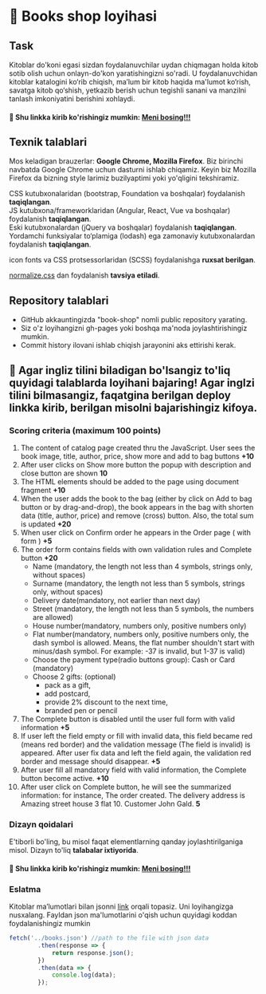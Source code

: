 # 🚀 Books shop loyihasi

## Task
Kitoblar do'koni egasi sizdan foydalanuvchilar uydan chiqmagan holda kitob sotib olish uchun onlayn-do'kon yaratishingizni so'radi. U foydalanuvchidan kitoblar katalogini ko‘rib chiqish, ma’lum bir kitob haqida ma'lumot ko‘rish, savatga kitob qo‘shish, yetkazib berish uchun tegishli sanani va manzilni tanlash imkoniyatini berishini xohlaydi. 

#### 🔗 Shu linkka kirib ko'rishingiz mumkin: <a href="https://bayanalex.github.io/rs-books-shop/">Meni bosing!!!</a>

## Texnik talablari
Mos keladigan brauzerlar: **Google Chrome, Mozilla Firefox**. Biz birinchi navbatda Google Chrome uchun dasturni ishlab chiqamiz. Keyin biz Mozilla Firefox da bizning style larimiz buzilyaptimi yoki yo'qligini tekshiramiz.

CSS kutubxonalaridan (bootstrap, Foundation va boshqalar) foydalanish **taqiqlangan**.  
JS kutubxona/frameworklaridan (Angular, React, Vue va boshqalar) foydalanish **taqiqlangan**.  
Eski kutubxonalardan (jQuery va boshqalar) foydalanish **taqiqlangan**.
Yordamchi funksiyalar to‘plamiga (lodash) ega zamonaviy kutubxonalardan foydalanish **taqiqlangan**.

icon fonts va CSS protsessorlaridan (SCSS) foydalanishga **ruxsat berilgan**.

[normalize.css](https://necolas.github.io/normalize.css/) dan foydalanish **tavsiya etiladi**.

## Repository talablari
- GitHub akkauntingizda "book-shop" nomli public repository yarating.
- Siz o'z loyihangizni gh-pages yoki boshqa ma'noda joylashtirishingiz mumkin.
- Commit history ilovani ishlab chiqish jarayonini aks ettirishi kerak.

## 💯 Agar ingliz tilini biladigan bo'lsangiz to'liq quyidagi talablarda loyihani bajaring! Agar inglzi tilini bilmasangiz, faqatgina berilgan deploy linkka kirib, berilgan misolni bajarishingiz kifoya.
### Scoring criteria (maximum 100 points)
1. The content of catalog page created thru the JavaScript. User sees the book image, title, author, price, show more and add to bag buttons **+10**
2. After user clicks on Show more button the popup with description and close button are shown **10**
3. The HTML elements should be added to the page using document fragment **+10**
4. When the user adds the book to the bag (either by click on Add to bag button or by drag-and-drop), the book appears in the bag with shorten data (title, author, price) and remove (cross) button. Also, the total sum is updated **+20**
5. When user click on Confirm order he appears in the Order page ( with form )  **+5**
6. The order form contains fields with own validation rules and Complete button **+20**
   * Name (mandatory, the length not less than 4 symbols, strings only, without spaces)
   * Surname (mandatory, the length not less than 5 symbols, strings only, without spaces)
   * Delivery date(mandatory, not earlier than next day)
   * Street (mandatory, the length not less than 5 symbols, the numbers are allowed)
   * House number(mandatory, numbers only, positive numbers only)
   * Flat number(mandatory, numbers only, positive numbers only, the dash symbol is allowed. Means, the flat number shouldn't start with minus/dash symbol. For example:  -37 is invalid, but 1-37 is valid)
   * Choose the payment type(radio buttons group): Cash or Card (mandatory)
   * Choose 2 gifts:  (optional)
     - pack as a gift, 
     - add postcard, 
     - provide 2% discount to the next time, 
     - branded pen or pencil
7. The Complete button is disabled until the user full form with valid information **+5**
8. If user left the field empty or fill with invalid data, this field became red (means red border) and the validation message (The field is invalid)  is appeared. After user fix data and left the field again, the validation red border and message should disappear. **+5**
9. After user fill all mandatory field with valid information, the Complete button become active. **+10**
10. After user click on Complete button, he will see the summarized information: for instance, The order created. The delivery address is Amazing street house 3 flat 10. Customer John Gald. **5**

### Dizayn qoidalari
E'tiborli bo'ling, bu misol faqat elementlarning qanday joylashtirilganiga misol. Dizayn to'liq **talabalar ixtiyorida**.

#### 🔗 Shu linkka kirib ko'rishingiz mumkin: <a href="https://bayanalex.github.io/rs-books-shop/">Meni bosing!!!</a>

### Eslatma
Kitoblar maʼlumotlari bilan jsonni [link](books.json) orqali topasiz. Uni loyihangizga nusxalang. Fayldan json ma'lumotlarini o'qish uchun quyidagi koddan foydalanishingiz mumkin
```javascript   
fetch('../books.json') //path to the file with json data
        .then(response => {
            return response.json();
        })
        .then(data => {
            console.log(data);
        });
```
